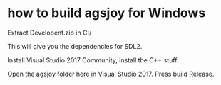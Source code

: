 # how to build agsjoy for Windows

Extract Developent.zip in C:/

This will give you the dependencies for SDL2.

Install Visual Studio 2017 Community, install the C++ stuff.

Open the agsjoy folder here in Visual Studio 2017. Press build Release. 
